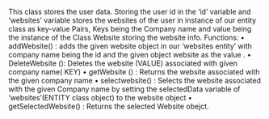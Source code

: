This class stores the user data. Storing the user id in the ‘id’ variable and ‘websites’ variable stores the websites of the user in instance of our entity class as key-value Pairs, Keys being the Company name and value being the instance of the Class Website storing the website info.
Functions:
    • addWebsite() : adds the given website object in our ‘websites entity’ with company name being the id and the given object website as the value .
    • DeleteWebsite (): Deletes the website (VALUE) associated with given company name( KEY)
    • getWebsite () : Returns the website associated with the given company name
    • selectwebsite() : Selects the website associated with the given Company name by setting the selectedData variable of ‘websites’(ENTITY class object) to the website object
    • getSelectedWebsite() : Returns the selected Website obejct.
